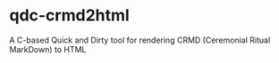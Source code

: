 # qdc-crmd2html
A C-based Quick and Dirty tool for rendering CRMD (Ceremonial Ritual MarkDown) to HTML
